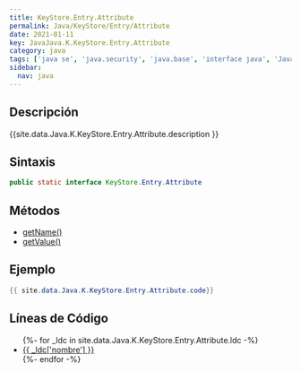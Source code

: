```yaml
---
title: KeyStore.Entry.Attribute
permalink: Java/KeyStore/Entry/Attribute
date: 2021-01-11
key: JavaJava.K.KeyStore.Entry.Attribute
category: java
tags: ['java se', 'java.security', 'java.base', 'interface java', 'Java 1.8']
sidebar: 
  nav: java
---
```


## Descripción
{{site.data.Java.K.KeyStore.Entry.Attribute.description }}

## Sintaxis
~~~java
public static interface KeyStore.Entry.Attribute
~~~

## Métodos
* [getName()](/Java/KeyStore/Entry/Attribute/getName)
* [getValue()](/Java/KeyStore/Entry/Attribute/getValue)

## Ejemplo
~~~java
{{ site.data.Java.K.KeyStore.Entry.Attribute.code}}
~~~

## Líneas de Código
<ul>
{%- for _ldc in site.data.Java.K.KeyStore.Entry.Attribute.ldc -%}
   <li>
       <a href="{{_ldc['url'] }}">{{ _ldc['nombre'] }}</a>
   </li>
{%- endfor -%}
</ul>

